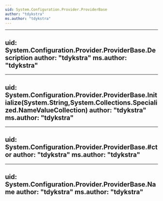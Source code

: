 ```yaml
---
uid: System.Configuration.Provider.ProviderBase
author: "tdykstra"
ms.author: "tdykstra"
---
```


---
uid: System.Configuration.Provider.ProviderBase.Description
author: "tdykstra"
ms.author: "tdykstra"
---

---
uid: System.Configuration.Provider.ProviderBase.Initialize(System.String,System.Collections.Specialized.NameValueCollection)
author: "tdykstra"
ms.author: "tdykstra"
---

---
uid: System.Configuration.Provider.ProviderBase.#ctor
author: "tdykstra"
ms.author: "tdykstra"
---

---
uid: System.Configuration.Provider.ProviderBase.Name
author: "tdykstra"
ms.author: "tdykstra"
---
